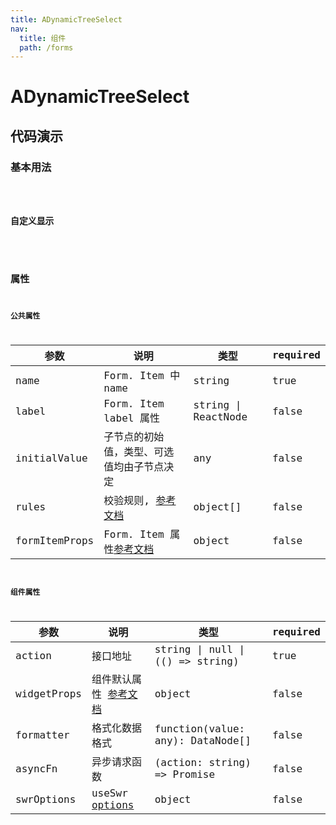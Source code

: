 ```yaml
---
title: ADynamicTreeSelect
nav:
  title: 组件
  path: /forms
---
```


# ADynamicTreeSelect

## 代码演示

### 基本用法

<code src="./demo/demo1.tsx" />

### 自定义显示

<code src="./demo/demo2.tsx" />

## 属性

### 公共属性

| 参数                  | 说明                                                                                                                                  | 类型                | required |
| --------------------- | ------------------------------------------------------------------------------------------------------------------------------------- | ------------------- | -------- |
| name                  | Form. Item 中 name                                                                                                                            | string              | true     |
| label                 | Form. Item label 属性                                                                                                                  | string \| ReactNode | false    |
| initialValue          | 子节点的初始值，类型、可选值均由子节点决定                                                                                            | any                 | false    |
| rules                 | 校验规则, [参考文档](https://ant.design/components/form-cn/#Rule)                                     | object[]            | false    |
| formItemProps         | Form. Item 属性[参考文档](https://ant.design/components/form-cn/#Form.Item)                                                            | object              | false    |

### 组件属性

| 参数          | 说明                  | 类型                                                                                           | required |
| ------------- | --------------------- | ---------------------------------------------------------------------------------------------- | -------- |
| action | 接口地址 |      string \| null \| (() => string)        | true    |
| widgetProps | 组件默认属性 [参考文档](https://ant.design/components/tree-select-cn/#API) | object              | false    |
| formatter | 格式化数据格式 |      function(value: any): DataNode[]        | false    |
| asyncFn | 异步请求函数 | (action: string) => Promise | false |
| swrOptions | useSwr [options](https://github.com/vercel/swr#options) | object | false |

